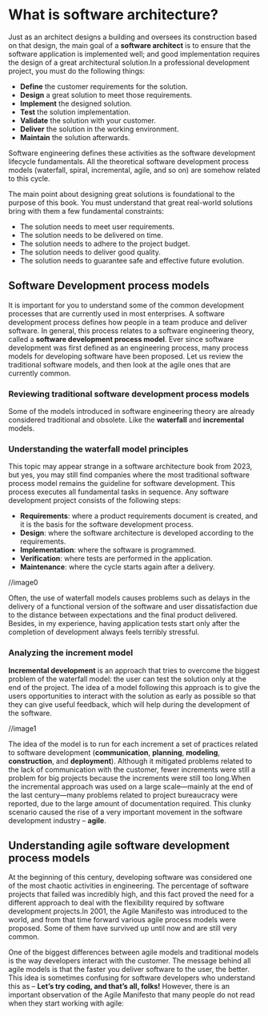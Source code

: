# What is software architecture?
Just as an architect designs a building and oversees its construction based on that design, the main goal of a **software architect** is to ensure that the software application is implemented well; and good implementation requires the design of a great architectural solution.In a professional development project, you must do the following things:
* **Define** the customer requirements for the solution.
* **Design** a great solution to meet those requirements.
* **Implement** the designed solution.
* **Test** the solution implementation.
* **Validate** the solution with your customer.
* **Deliver** the solution in the working environment.
* **Maintain** the solution afterwards.

Software engineering defines these activities as the software development lifecycle fundamentals. All the theoretical software development process models (waterfall, spiral, incremental, agile, and so on) are somehow related to this cycle.

The main point about designing great solutions is foundational to the purpose of this book. You must understand that great real-world solutions bring with them a few fundamental constraints:
* The solution needs to meet user requirements.
* The solution needs to be delivered on time.
* The solution needs to adhere to the project budget.
* The solution needs to deliver good quality.
* The solution needs to guarantee safe and effective future evolution.

## Software Development process models
It is important for you to understand some of the common development processes that are currently used in most enterprises. A software development process defines how people in a team produce and deliver software. In general, this process relates to a software engineering theory, called a **software development process model**. Ever since software development was first defined as an engineering process, many process models for developing software have been proposed. Let us review the traditional software models, and then look at the agile ones that are currently common.

### Reviewing traditional software development process models
Some of the models introduced in software engineering theory are already considered traditional and obsolete. Like the **waterfall** and **incremental** models.

### Understanding the waterfall model principles
This topic may appear strange in a software architecture book from 2023, but yes, you may still find companies where the most traditional software process model remains the guideline for software development. This process executes all fundamental tasks in sequence. Any software development project consists of the following steps:
* **Requirements**: where a product requirements document is created, and it is the basis for the software development process.
* **Design**: where the software architecture is developed according to the requirements.
* **Implementation**: where the software is programmed.
* **Verification**: where tests are performed in the application.
* **Maintenance**: where the cycle starts again after a delivery.

//image0

Often, the use of waterfall models causes problems such as delays in the delivery of a functional version of the software and user dissatisfaction due to the distance between expectations and the final product delivered. Besides, in my experience, having application tests start only after the completion of development always feels terribly stressful.

### Analyzing the increment model
**Incremental development** is an approach that tries to overcome the biggest problem of the waterfall model: the user can test the solution only at the end of the project. The idea of a model following this approach is to give the users opportunities to interact with the solution as early as possible so that they can give useful feedback, which will help during the development of the software.

//image1

The idea of the model is to run for each increment a set of practices related to software development (**communication**, **planning**, **modeling**, **construction**, and **deployment**). Although it mitigated problems related to the lack of communication with the customer, fewer increments were still a problem for big projects because the increments were still too long.When the incremental approach was used on a large scale—mainly at the end of the last century—many problems related to project bureaucracy were reported, due to the large amount of documentation required. This clunky scenario caused the rise of a very important movement in the software development industry – **agile**.

## Understanding agile software development process models
At the beginning of this century, developing software was considered one of the most chaotic activities in engineering. The percentage of software projects that failed was incredibly high, and this fact proved the need for a different approach to deal with the flexibility required by software development projects.In 2001, the Agile Manifesto was introduced to the world, and from that time forward various agile process models were proposed. Some of them have survived up until now and are still very common.

One of the biggest differences between agile models and traditional models is the way developers interact with the customer. The message behind all agile models is that the faster you deliver software to the user, the better. This idea is sometimes confusing for software developers who understand this as – **Let’s try coding, and that’s all, folks!** However, there is an important observation of the Agile Manifesto that many people do not read when they start working with agile: